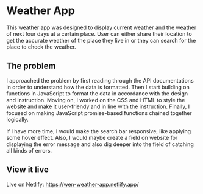 # Weather App

This weather app was designed to display current weather and the weather of next four days at a certain place.
User can either share their location to get the accurate weather of the place they live in or they can search for the place to check the weather.

## The problem

I approached the problem by first reading through the API documentations in order to understand how the data is formatted. Then I start building on functions in JavaScript to format the data in accordance with the design and instruction. Moving on, I worked on the CSS and HTML to style the website and make it user-friendy and in line with the instruction. Finally, I focused on making JavaScript promise-based functions chained together logically.

If I have more time, I would make the search bar responsive, like applying some hover effect. Also, I would maybe create a field on website for displaying the error message and also dig deeper into the field of catching all kinds of errors.

## View it live

Live on Netlify: https://wen-weather-app.netlify.app/
